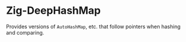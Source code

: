 # Zig-DeepHashMap

Provides versions of `AutoHashMap`, etc. that follow pointers when hashing and comparing.
